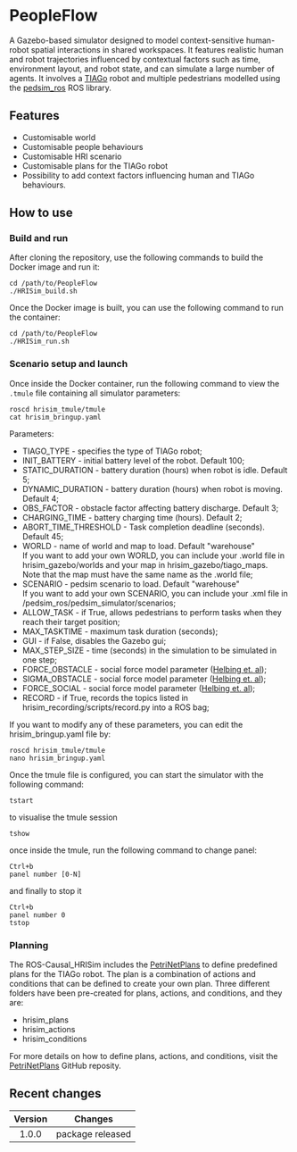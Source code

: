 # PeopleFlow
A Gazebo-based simulator designed to model context-sensitive human-robot spatial interactions in shared workspaces. It features realistic human and
robot trajectories influenced by contextual factors such as time, environment layout, and robot state, and can simulate a large number of agents. It involves a [TIAGo](https://pal-robotics.com/robots/tiago/) robot and multiple pedestrians modelled using the [pedsim_ros](https://github.com/srl-freiburg/pedsim_ros) ROS library.

<source src="https://github.com/lcastri/PeopleFlow/blob/dev/videos/peopleflow.mp4" type="video/mp4">


## Features
* Customisable world
* Customisable people behaviours
* Customisable HRI scenario
* Customisable plans for the TIAGo robot
* Possibility to add context factors influencing human and TIAGo behaviours.

## How to use
### Build and run
After cloning the repository, use the following commands to build the Docker image and run it:
```
cd /path/to/PeopleFlow
./HRISim_build.sh 
```
Once the Docker image is built, you can use the following command to run the container:
```
cd /path/to/PeopleFlow
./HRISim_run.sh 
```
### Scenario setup and launch
Once inside the Docker container, run the following command to view the `.tmule` file containing all simulator parameters:
```
roscd hrisim_tmule/tmule
cat hrisim_bringup.yaml
```
Parameters:
* TIAGO_TYPE - specifies the type of TIAGo robot;
* INIT_BATTERY - initial battery level of the robot. Default 100;
* STATIC_DURATION - battery duration (hours) when robot is idle. Default 5;
* DYNAMIC_DURATION - battery duration (hours) when robot is moving. Default 4;
* OBS_FACTOR - obstacle factor affecting battery discharge. Default 3;
* CHARGING_TIME - battery charging time (hours). Default 2;
* ABORT_TIME_THRESHOLD - Task completion deadline (seconds). Default 45;
* WORLD - name of world and map to load. Default "warehouse"<br>
If you want to add your own WORLD, you can include your .world file in hrisim_gazebo/worlds and your map in hrisim_gazebo/tiago_maps.<br>
Note that the map must have the same name as the .world file;
* SCENARIO - pedsim scenario to load. Default "warehouse"<br>
If you want to add your own SCENARIO, you can include your .xml file in /pedsim_ros/pedsim_simulator/scenarios;
* ALLOW_TASK - if True, allows pedestrians to perform tasks when they reach their target position;
* MAX_TASKTIME - maximum task duration (seconds);
* GUI - if False, disables the Gazebo gui;
* MAX_STEP_SIZE - time (seconds) in the simulation to be simulated in one step;
* FORCE_OBSTACLE - social force model parameter ([Helbing et. al](https://arxiv.org/pdf/cond-mat/9805244));
* SIGMA_OBSTACLE - social force model parameter ([Helbing et. al](https://arxiv.org/pdf/cond-mat/9805244));
* FORCE_SOCIAL - social force model parameter ([Helbing et. al](https://arxiv.org/pdf/cond-mat/9805244));
* RECORD - if True, records the topics listed in hrisim_recording/scripts/record.py into a ROS bag;

If you want to modify any of these parameters, you can edit the hrisim_bringup.yaml file by:
```
roscd hrisim_tmule/tmule
nano hrisim_bringup.yaml
```
Once the tmule file is configured, you can start the simulator with the following command:
```
tstart
```
to visualise the tmule session
```
tshow
```
once inside the tmule, run the following command to change panel:
```
Ctrl+b
panel number [0-N]
```
and finally to stop it
```
Ctrl+b
panel number 0
tstop
```

### Planning
The ROS-Causal_HRISim includes the [PetriNetPlans](https://github.com/francescodelduchetto/PetriNetPlans) to define predefined plans for the TIAGo robot. The plan is a combination of actions and conditions that can be defined to create your own plan. Three different folders have been pre-created for plans, actions, and conditions, and they are:
* hrisim_plans
* hrisim_actions
* hrisim_conditions

For more details on how to define plans, actions, and conditions, visit the [PetriNetPlans](https://github.com/francescodelduchetto/PetriNetPlans) GitHub reposity.

## Recent changes
| Version | Changes |
| :---: | ----------- |
| 1.0.0 | package released|
